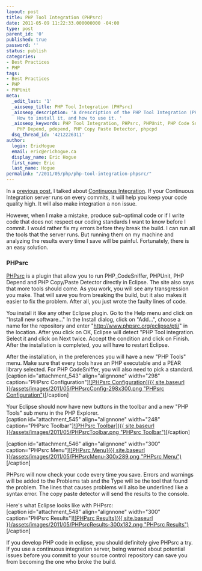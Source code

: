 ```yaml
---
layout: post
title: PHP Tool Integration (PHPsrc)
date: 2011-05-09 11:22:33.000000000 -04:00
type: post
parent_id: '0'
published: true
password: ''
status: publish
categories:
- Best Practices
- PHP
tags:
- Best Practices
- PHP
- PHPUnit
meta:
  _edit_last: '1'
  _aioseop_title: PHP Tool Integration (PHPsrc)
  _aioseop_description: 'A drescription of the PHP Tool Integration (PHPsrc) project.
    How to install it, and how to use it. '
  _aioseop_keywords: PHP Tool Integration, PHPsrc, PHPUnit, PHP Code Sniffer, phpcs,
    PHP Depend, pdepend, PHP Copy Paste Detector, phpcpd
  dsq_thread_id: '4212226311'
author:
  login: EricHogue
  email: eric@erichogue.ca
  display_name: Eric Hogue
  first_name: Eric
  last_name: Hogue
permalink: "/2011/05/php/php-tool-integration-phpsrc/"
---
```

In a [previous post](http://erichogue.ca/2011/05/php/continuous-integration-in-php/ "Continuous Integration In PHP"), I talked about [Continuous Integration](http://en.wikipedia.org/wiki/Continuous_integration "Continuous Integration"). If your Continuous Integration server runs on every commits, it will help you keep your code quality high. It will also make integration a non issue.

However, when I make a mistake, produce sub-optimal code or if I write code that does not respect our coding standards I want to know before I commit. I would rather fix my errors before they break the build. I can run all the tools that the server runs. But running them on my machine and analyzing the results every time I save will be painful. Fortunately, there is an easy solution.

### PHPsrc

[PHPsrc](http://www.phpsrc.org/ "PHPsrc") is a plugin that allow you to run PHP\_CodeSniffer, PHPUnit, PHP Depend and PHP Copy/Paste Detector directly in Eclipse. The site also says that more tools should come. As you work, you will see any transgression you make. That will save you from breaking the build, but it also makes it easier to fix the problem. After all, you just wrote the faulty lines of code.

You install it like any other Eclipse plugin. Go to the Help menu and click on "Install new software..." In the Install dialog, click on "Add...", choose a name for the repository and enter "http://www.phpsrc.org/eclipse/pti/" in the location. After you click on OK, Eclipse will detect "PHP Tool integration. Select it and click on Next twice. Accept the condition and click on Finish. After the installation is completed, you will have to restart Eclipse.

After the installation, in the preferences you will have a new "PHP Tools" menu. Make sure that every tools have an PHP executable and a PEAR library selected. For PHP CodeSniffer, you will also need to pick a standard. [caption id="attachment\_543" align="alignnone" width="298" caption="PHPsrc Configuration"][![PHPsrc Configuration]({{ site.baseurl }}/assets/images/2011/05/PHPsrcConfig-298x300.png "PHPsrc Configuration")](http://erichogue.ca/wp-content/uploads/2011/04/PHPsrcConfig.png)[/caption]

Your Eclipse should now have new buttons in the toolbar and a new "PHP Tools" sub menu in the PHP Explorer.  
[caption id="attachment\_545" align="alignnone" width="248" caption="PHPsrc Toolbar"][![PHPsrc Toolbar]({{ site.baseurl }}/assets/images/2011/05/PHPsrcToolbar.png "PHPsrc Toolbar")](http://erichogue.ca/wp-content/uploads/2011/04/PHPsrcToolbar.png)[/caption]

[caption id="attachment\_546" align="alignnone" width="300" caption="PHPsrc Menu"][![PHPsrc Menu]({{ site.baseurl }}/assets/images/2011/05/PHPsrcMenu-300x289.png "PHPsrc Menu")](http://erichogue.ca/wp-content/uploads/2011/04/PHPsrcMenu.png)[/caption]

PHPsrc will now check your code every time you save. Errors and warnings will be added to the Problems tab and the Type will be the tool that found the problem. The lines that causes problems will also be underlined like a syntax error. The copy paste detector will send the results to the console.

Here's what Eclipse looks like with PHPsrc:  
[caption id="attachment\_548" align="alignnone" width="300" caption="PHPsrc Results"][![PHPsrc Results]({{ site.baseurl }}/assets/images/2011/05/PHPsrcResults-300x182.png "PHPsrc Results")](http://erichogue.ca/wp-content/uploads/2011/04/PHPsrcResults.png)[/caption]

If you develop PHP code in eclipse, you should definitely give PHPsrc a try. If you use a continuous integration server, being warned about potential issues before you commit to your source control repository can save you from becoming the one who broke the build.

